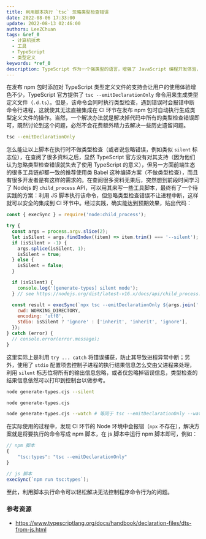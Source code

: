 ```yaml
---
title: 利用脚本执行 `tsc` 忽略类型检查错误
date: 2022-08-06 17:33:00
update: 2022-08-13 02:46:00
authors: LeeZChuan
tags: &ref_0
  - 计算机技术
  - 工具
  - TypeScript
  - 类型定义
keywords: *ref_0
description: TypeScript 作为一个强类型的语言，增强了 JavaScript 编程开发体验，类型定义文件为一个第三方模块的使用体验增色不少，现如今很多 npm 包的发布都内置了对类型定义文件的支持。
---
```




在发布 npm 包时添加对 TypeScript 类型定义文件的支持会让用户的使用体验增色不少，TypeScript 官方提供了 `tsc --emitDeclarationOnly` 命令用来生成类型定义文件（`.d.ts`）。但是，该命令会同时执行类型检查，遇到错误时会报错中断命令行进程，这就使其无法直接集成在 CI 环节在发布 npm 包时自动执行生成类型定义文件的操作。当然，一个解决办法就是解决掉代码中所有的类型检查错误即可，既然讨论到这个问题，必然不会花费额外精力去解决一些历史遗留问题。

<!-- truncate -->

```bash
tsc --emitDeclarationOnly
```

怎么能让以上脚本在执行时不做类型检查（或者说忽略错误，例如类似 `silent` 标志位），在查阅了很多资料之后，显然 TypeScript 官方没有对其支持（因为他们认为忽略类型检查错误就失去了使用 TypeScript 的意义），但另一方面前端生态的很多工具链却都一致的推荐使用类 Babel 这种编译方案（不做类型检查），而且有很多开发者是有这样的需求的。在查阅很多资料无果后，突然想到前段时间学习了 Nodejs 的 `child_process` API，可以用其来写一些工具脚本，最终有了一个待实践的方案：利用 JS 脚本执行该命令，但忽略类型检查错误不让进程中断，这样就可以安全的集成到 CI 环节中。经过实践，确实能达到预期效果，贴出代码：

```js
const { execSync } = require('node:child_process');

try {
  const args = process.argv.slice(2);
  let isSilent = args.findIndex((item) => item.trim() === '--silent');
  if (isSilent > -1) {
    args.splice(isSilent, 1);
    isSilent = true;
  } else {
    isSilent = false;
  }

  if (isSilent) {
    console.log('[generate-types] silent mode');
  } // see https://nodejs.org/dist/latest-v16.x/docs/api/child_process.html#optionsstdio

  const result = execSync(`npx tsc --emitDeclarationOnly ${args.join(' ')}`, {
    cwd: WORKING_DIRECTORY,
    encoding: 'utf8',
    stdio: isSilent ? 'ignore' : ['inherit', 'inherit', 'ignore'],
  });
} catch (error) {
  // console.error(error.message);
}
```

这里实际上是利用 `try ... catch` 将错误捕获，防止其导致进程异常中断；另外，使用了 `stdio` 配置项去控制子进程的执行结果信息怎么交由父进程来处理，利用 `silent` 标志位将所有的输出信息忽略，或者仅忽略掉错误信息，类型检查的结果信息依然可以打印到控制台以做参考。

```bash
node generate-types.cjs --silent

node generate-types.cjs

node generate-types.cjs --watch # 等同于 tsc --emitDeclarationOnly --watch
```

在实际使用的过程中，发现 CI 环节的 Node 环境中会报错（`npx` 不存在），解决方案就是将要执行的命令写成 npm 脚本，在 js 脚本中运行 npm 脚本即可，例如：

```js
// npm 脚本
{
    "tsc:types": "tsc --emitDeclarationOnly"
}

// js 脚本
execSync(`npm run tsc:types`);
```

至此，利用脚本执行命令可以轻松解决无法控制程序命令行为的问题。

### 参考资源

- https://www.typescriptlang.org/docs/handbook/declaration-files/dts-from-js.html
